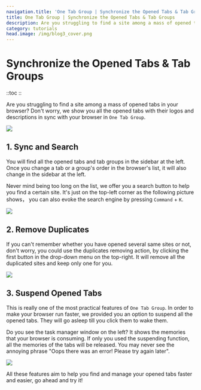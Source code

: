```yaml
---
navigation.title: 'One Tab Group | Synchronize the Opened Tabs & Tab Groups'
title: One Tab Group | Synchronize the Opened Tabs & Tab Groups
description: Are you struggling to find a site among a mass of opened tabs in your browser? Don't worry, we show you all the opened tabs with their logos and descriptions in sync with your browser in One Tab Group.
category: tutorials
head.image: /img/blog3_cover.png
---
```


# Synchronize the Opened Tabs & Tab Groups

::toc
::

Are you struggling to find a site among a mass of opened tabs in your browser? Don't worry, we show you all the opened tabs with their logos and descriptions in sync with your browser in `One Tab Group`.

![](/img/blog3_0.gif)

## 1. Sync and Search

You will find all the opened tabs and tab groups in the sidebar at the left. Once you change a tab or a group's order in the browser's list, it will also change in the sidebar at the left.

Never mind being too long on the list, we offer you a search button to help you find a certain site. It's just on the top-left corner as the following picture shows， you can also evoke the search engine by pressing `Command` + `K`.

![](/img/blog3_1.jpg)

## 2. Remove Duplicates

If you can't remember whether you have opened several same sites or not, don't worry, you could use the duplicates removing action, by clicking the first button in the drop-down menu on the top-right. It will remove all the duplicated sites and keep only one for you.

![](/img/blog3_2.jpg)

## 3. Suspend Opened Tabs

This is really one of the most practical features of `One Tab Group`. In order to make your browser run faster, we provided you an option to suspend all the opened tabs. They will go asleep till you click them to wake them.

Do you see the task manager window on the left? It shows the memories that your browser is consuming. If only you used the suspending function, all the memories of the tabs will be released. You may never see the annoying phrase "Oops there was an error! Please try again later".

![](/img/blog3_3.jpg)

All these features aim to help you find and manage your opened tabs faster and easier, go ahead and try it!
